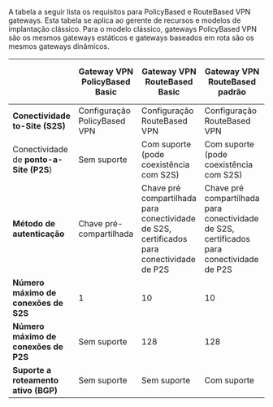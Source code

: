 A tabela a seguir lista os requisitos para PolicyBased e RouteBased VPN gateways. Esta tabela se aplica ao gerente de recursos e modelos de implantação clássico. Para o modelo clássico, gateways PolicyBased VPN são os mesmos gateways estáticos e gateways baseados em rota são os mesmos gateways dinâmicos.


|   | **Gateway VPN PolicyBased Basic** | **Gateway VPN RouteBased Basic** | **Gateway VPN RouteBased padrão**   | **Gateway VPN RouteBased alto desempenho** |
|---|---------------------------------------|---------------------------------------|----------------------------|----------------------------------|
|    **Conectividade to-Site (S2S)**  | Configuração PolicyBased VPN        | Configuração RouteBased VPN  | Configuração RouteBased VPN     | Configuração RouteBased VPN    |
| Conectividade de **ponto-a-Site (P2S**)      | Sem suporte   | Com suporte (pode coexistência com S2S)  | Com suporte (pode coexistência com S2S)  | Com suporte (pode coexistência com S2S) |
| **Método de autenticação**                 |    Chave pré-compartilhada  | Chave pré compartilhada para conectividade de S2S, certificados para conectividade de P2S | Chave pré compartilhada para conectividade de S2S, certificados para conectividade de P2S | Chave pré compartilhada para conectividade de S2S, certificados para conectividade de P2S |
| **Número máximo de conexões de S2S**       | 1                              | 10                                                                    | 10                                | 30                               |
| **Número máximo de conexões de P2S**       | Sem suporte                  | 128                                                                   | 128                               | 128                              |
|**Suporte a roteamento ativo (BGP)**           | Sem suporte                  | Sem suporte                                                         | Com suporte                     | Com suporte                   |
 
